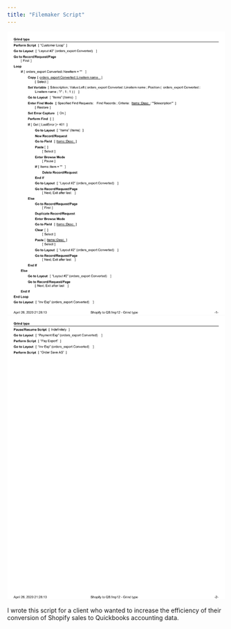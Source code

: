 ```yaml
---
title: "Filemaker Script"
---
```

  ![script](/assets/images/grindtype.xps-1.jpg)
  ![script](/assets/images/grindtype.xps-2.jpg)

I wrote this script for a client who wanted to increase the efficiency of
their conversion of Shopify sales to Quickbooks accounting data. 
